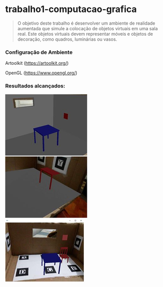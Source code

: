 # trabalho1-computacao-grafica

> O objetivo deste trabalho é desenvolver um ambiente de realidade aumentada que simule a colocação de objetos virtuais em uma sala real. Este objetos virtuais devem representar móveis e objetos de decoração, como quadros, luminárias ou vasos.

### Configuração de Ambiente

Artoolkit (https://artoolkit.org/)

OpenGL (https://www.opengl.org/)

### Resultados alcançados:

![GitHub Logo](Resultados/resultado1.jpg)
![GitHub Logo](Resultados/resultado2.jpg)
![GitHub Logo](Resultados/resultado3.jpg)


